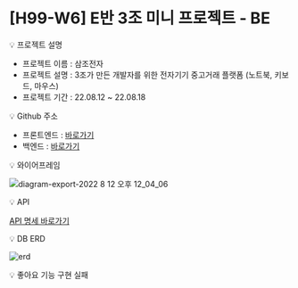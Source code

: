 # [H99-W6] E반 3조 미니 프로젝트 - BE

<aside>
💡 프로젝트 설명

</aside>

- 프로젝트 이름 : 삼조전자
- 프로젝트 설명 : 3조가 만든 개발자를 위한 전자기기 중고거래 플랫폼 (노트북, 키보드, 마우스)
- 프로젝트 기간 : 22.08.12 ~ 22.08.18

<aside>
💡 Github 주소
</aside>

- 프론트엔드 : [바로가기](https://github.com/hanghae99-week6-team3/FE)
- 백엔드 : [바로가기](https://github.com/hanghae99-week6-team3/BE)

<aside>
💡 와이어프레임

</aside>

![diagram-export-2022  8  12  오후 12_04_06](https://user-images.githubusercontent.com/102751923/185364632-292fb2ff-208e-48ea-ace5-5657fced90e2.png)

<aside>
💡 API

</aside>

[API 명세 바로가기](https://speckle-fold-197.notion.site/70b8b083094f47859660a76eaf1b047a?v=77e6025136d24501bf6848a0a0443b0a)

<aside>
💡 DB ERD
</aside>

![erd](https://user-images.githubusercontent.com/102751923/185364731-beae0ee3-b2c2-44f2-a242-397a0655ad21.png)

<aside>
💡 좋아요 기능 구현 실패

</aside>
